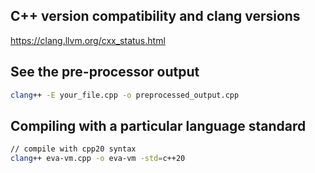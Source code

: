 
## C++ version compatibility and clang versions

https://clang.llvm.org/cxx_status.html

## See the pre-processor output

```bash
clang++ -E your_file.cpp -o preprocessed_output.cpp
```

## Compiling with a particular language standard

```sh
// compile with cpp20 syntax
clang++ eva-vm.cpp -o eva-vm -std=c++20
```